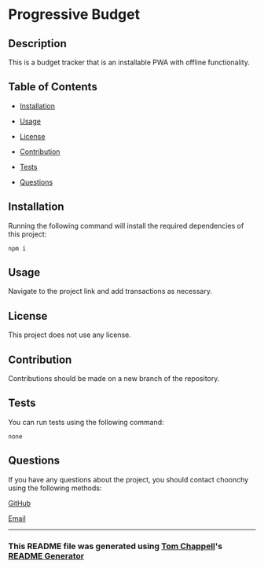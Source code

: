 # Progressive Budget

  

  ## Description

  This is a budget tracker that is an installable PWA with offline functionality.

  ## Table of Contents

  * [Installation](#installation)

  * [Usage](#usage)

  * [License](#license)

  * [Contribution](#contribution)

  * [Tests](#tests)

  * [Questions](#questions)

  ## Installation

  Running the following command will install the required dependencies of this project:

  ```
  npm i
  ```

  ## Usage

  Navigate to the project link and add transactions as necessary.

  ## License

  This project does not use any license.

  ## Contribution

  Contributions should be made on a new branch of the repository.

  ## Tests

  You can run tests using the following command:

  ```
  none
  ```

  ## Questions

  If you have any questions about the project, you should contact choonchy using the following methods:

  [GitHub](https://github.com/choonchy)

  [Email](thomas.chappell@outlook.com)
  
  ---

  ### This README file was generated using [Tom Chappell](https://github.com/choonchy)'s [README Generator](https://github.com/choonchy/week-9-homework)
  